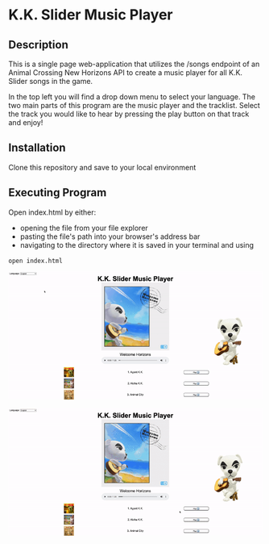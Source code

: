 # K.K. Slider Music Player

## Description

This is a single page web-application that utilizes the /songs endpoint of an Animal Crossing New Horizons API to create a music player for all K.K. Slider songs in the game. 

In the top left you will find a drop down menu to select your language. The two main parts of this program are the music player and the tracklist. 
Select the track you would like to hear by pressing the play button on that track and enjoy!

## Installation

Clone this repository and save to your local environment

## Executing Program

Open index.html by either:

- opening the file from your file explorer
- pasting the file's path into your browser's address bar
- navigating to the directory where it is saved in your terminal and using 
```
open index.html
```

![Language selection functionality](./assets/language-functionality.gif)

![Track selection functionality](./assets/track-selection.gif)
